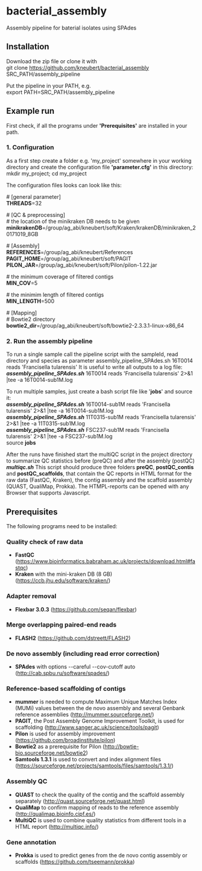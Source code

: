 # bacterial_assembly
Assembly pipeline for baterial isolates using SPAdes

## Installation
Download the zip file or clone it with  <br />
git clone https://github.com/kneubert/bacterial_assembly SRC_PATH/assembly_pipeline <br />

Put the pipeline in your PATH, e.g. <br />
export PATH=SRC_PATH/assembly_pipeline <br />

## Example run
First check, if all the programs under **'Prerequisites'** are installed in your path.

### **1. Configuration**
As a first step create a folder e.g. 'my_project' somewhere in your working directory and create the configuration file **'parameter.cfg'** in this directory:
mkdir my_project; cd my_project

The configuration files looks can look like this:

\# [general parameter] <br />
**THREADS**=32 <br />

\# [QC & preprocessing] <br />
\# the location of the minikraken DB needs to be given 
**minikrakenDB**=/group/ag_abi/kneubert/soft/Kraken/krakenDB/minikraken_20171019_8GB

\# [Assembly] <br />
**REFERENCES**=/group/ag_abi/kneubert/References <br />
**PAGIT_HOME**=/group/ag_abi/kneubert/soft/PAGIT <br />
**PILON_JAR**=/group/ag_abi/kneubert/soft/Pilon/pilon-1.22.jar <br />

\# the minimum coverage of filtered contigs <br />
**MIN_COV**=5 <br />

\# the minimim length of filtered contigs <br />
**MIN_LENGTH**=500 <br />

\# [Mapping] <br />
\# Bowtie2 directory <br />
**bowtie2_dir**=/group/ag_abi/kneubert/soft/bowtie2-2.3.3.1-linux-x86_64 <br />

### **2. Run the assembly pipeline**
To run a single sample call the pipeline script with the sampleId, read directory and species as parameter
assembly_pipeline_SPAdes.sh 16T0014 reads 'Francisella tularensis' 
It is useful to write all outputs to a log file:
***assembly_pipeline_SPAdes.sh*** 16T0014 reads 'Francisella tularensis' 2>&1 |tee -a 16T0014-sub1M.log <br />

To run multiple samples, just create a bash script file like '**jobs**' and source it: <br />
***assembly_pipeline_SPAdes.sh*** 16T0014-sub1M reads 'Francisella tularensis' 2>&1 |tee -a 16T0014-sub1M.log <br />
***assembly_pipeline_SPAdes.sh*** 11T0315-sub1M reads 'Francisella tularensis' 2>&1 |tee -a 11T0315-sub1M.log <br />
***assembly_pipeline_SPAdes.sh*** FSC237-sub1M reads 'Francisella tularensis' 2>&1 |tee -a FSC237-sub1M.log <br />
source **jobs** <br />

After the runs have finished start the multiQC script in the project directory to summarize QC statistics before (preQC) and after the assembly (postQC)
***multiqc.sh***
This script should produce three folders **preQC**, **postQC_contis** and **postQC_scaffolds**, that contain the QC reports in HTML format for the raw data (FastQC, Kraken), the contig assembly and the scaffold assembly (QUAST, QualiMap, Prokka). The HTMPL-reports can be opened with any Browser that supports Javascript.

## Prerequisites
The following programs need to be installed:
### Quality check of raw data
* **FastQC** (https://www.bioinformatics.babraham.ac.uk/projects/download.html#fastqc)
* **Kraken** with the mini-kraken DB (8 GB) (https://ccb.jhu.edu/software/kraken/)

### Adapter removal
* **Flexbar 3.0.3** (https://github.com/seqan/flexbar)

### Merge overlapping paired-end reads
* **FLASH2** (https://github.com/dstreett/FLASH2)

### De novo assembly (including read error correction)
* **SPAdes** with options --careful --cov-cutoff auto (http://cab.spbu.ru/software/spades/)

### Reference-based scaffolding of contigs
* **mummer** is needed to compute Maximum Unique Matches Index (MUMi) values between the de novo assembly and several Genbank reference assemblies (http://mummer.sourceforge.net/)
* **PAGIT**, the Post Assembly Genome Improvement Toolkit, is used for scaffolding (http://www.sanger.ac.uk/science/tools/pagit)
* **Pilon** is used for assembly improvement (https://github.com/broadinstitute/pilon)
* **Bowtie2** as a prerequisite for Pilon (http://bowtie-bio.sourceforge.net/bowtie2)
* **Samtools 1.3.1** is used to convert and index alignment files (https://sourceforge.net/projects/samtools/files/samtools/1.3.1/)

### Assembly QC
* **QUAST** to check the quality of the contig and the scaffold assembly separately (http://quast.sourceforge.net/quast.html)
* **QualiMap** to confirm mapping of reads to the reference assembly (http://qualimap.bioinfo.cipf.es/)
* **MultiQC** is used to combine quality statistics from different tools in a HTML report (http://multiqc.info/)

### Gene annotation
* **Prokka** is used to predict genes from the de novo contig assembly or scaffolds (https://github.com/tseemann/prokka)
